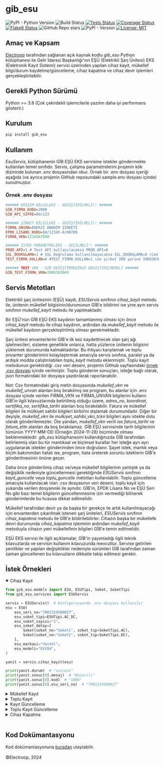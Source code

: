 # gib_esu

![PyPI - Python Version](https://img.shields.io/pypi/pyversions/gib-esu) ![Build Status](https://github.com/electroop-engineering/gib-esu/actions/workflows/publish.yml/badge.svg) [![Tests Status](https://electroop-engineering.github.io/gib-esu/reports/junit/tests-badge.svg?dummy=105)](https://electroop-engineering.github.io/gib-esu/reports/junit/report.html) [![Coverage Status](https://electroop-engineering.github.io/gib-esu/reports/coverage/coverage-badge.svg?dummy=105)](https://electroop-engineering.github.io/gib-esu/reports/coverage/index.html) [![Flake8 Status](https://electroop-engineering.github.io/gib-esu/reports/flake8/flake8-badge.svg?dummy=105)](https://electroop-engineering.github.io/gib-esu/reports/flake8/index.html) ![GitHub Repo stars](https://img.shields.io/github/stars/electroop-engineering/gib-esu) ![PyPI - Version](https://img.shields.io/pypi/v/gib_esu) [![License: MIT](https://img.shields.io/badge/License-MIT-yellow.svg)](https://opensource.org/licenses/MIT)

## Amaç ve Kapsam

[Electroop](https://electroop.io) tarafından sağlanan açık kaynak kodlu *gib_esu* Python kütüphanesi ile Gelir İdaresi Başkanlığı'nın EŞÜ (Elektrikli Şarj Ünitesi) EKS (Elektronik Kayıt Sistemi) servisi üzerinden yapılan cihaz kayıt, mükellef bilgi/durum kaydetme/güncelleme, cihaz kapatma ve cihaz devir işlemleri gerçekleştirilebilir.

## Gerekli Python Sürümü

Python >= 3.8
(Çok çekirdekli işlemcilerle yazılım daha iyi performans gösterir.)

## Kurulum

```bash
pip install gib_esu
```

## Kullanım

_EsuServis_, kütüphanenin GİB EŞÜ EKS servisine istekler göndermekte kullanılan temel sınıfıdır.
Servis, çalışma parametrelerini projenin kök dizininde bulunan _.env_ dosyasından okur. Örnek bir .env dosyası içeriği aşağıda (ve ayrıca projenin GitHub reposundaki sample.env dosyası içinde) sunulmuştur.

### Örnek .env dosyası

```ini
###### ERİŞİM BİLGİLERİ - DEĞİŞTİRİLMELİ!! ######
GIB_FIRMA_KODU=J000
GIB_API_SIFRE=Abc123

###### ŞİRKET BİLGİLERİ - DEĞİŞTİRİLMELİ!! ######
FIRMA_UNVAN=ENERJİ ANONİM ŞİRKETİ
EPDK_LISANS_KODU=ŞH/12345-6/00789
FIRMA_VKN=1234567890

###### İSTEK PARAMETRELERİ - SEÇİLMELİ!! ######
PROD_API=1 # Test API kullanılacaksa PROD_API=0
SSL_DOGRULAMA=1 # SSL Doğrulama kullanılmayacaksa SSL_DOGRULAMA=0 (Canlı ortamda önerilmez)
TEST_FIRMA_KULLAN=0 #TEST_FIRMA_KULLAN=1 ise şirket VKN yerine 3900383669 (GİB test VKN) gönderilir

###### TEST VKN - GİB DEĞİŞTİRMEDİKÇE DEGİŞTİRİLMEMELİ ######
GIB_TEST_FIRMA_VKN=3900383669
```

## Servis Metotları
Elektrikli şarj ünitesinin (EŞÜ) kaydı, _ESUServis_ sınıfının *cihaz_kayit* metodu ile, ünitenin mükellef bilgisinin/durumunun GİB'e bildirimi ise yine aynı servis sınıfının *mukellef_kayit* metodu ile yapılmaktadır.

Bir EŞÜ'nün GİB EŞÜ EKS kaydının tamamlanmış olması için önce _cihaz_kayit_ metodu ile cihaz kaydının, ardından da _mukellef_kayit_ metodu ile mükellef kaydının gerçekleştirilmiş olması gerekmektedir.

Şarj ünitesi envanterlerini GİB'e ilk kez kaydettirecek olan şarj ağı işletmecileri, sisteme genellikle onlarca, hatta yüzlerce ünitenin bilgisini yüklemek durumunda kalmaktadırlar. Bu ihtiyacı karşılamak ve toplu envanter gönderimini kolaylaştırmak amacıyla servis sınıfına, paralel ya da ardışık modda çalıştırılabilen *toplu_kayit* metodu eklenmiştir. Toplu kayıt metodunun gerektirdiği .csv veri deseni, projenin GitHub sayfasındaki [örnek .csv dosyası](https://github.com/electroop-engineering/gib-esu/blob/main/sample.envanter.csv) içinde verilmiştir. Toplu gönderim sonuçları, isteğe bağlı olarak, json formatındaki bir dosyaya yazdırılarak raporlanabilir.

Not: Csv formatındaki giriş metin dosyasında _mukellef_vkn_ ve _mukellef_unvan_ alanları boş bırakılmış ise program, bu alanlar için .env dosyası içinde verilen _FIRMA_VKN_ ve FIRMA_UNVAN bilgilerini kullanır. GİB'in ilgili kılavuzlarında belirtilmiş olduğu üzere, _adres_no_, _koordinat_, _sertifika_no_, _sertifika_tarihi_  alanları boş bırakılabilir. Fatura ve mükellef bilgileri ile mülkiyet sahibi bilgileri birbirini dışlamak durumundadır. Diğer bir deyişle, _mukellef_vkn_ ile _mulkiyet_sahibi_vkn_tckn_ bilgileri aynı istekte dolu olarak gönderilemezler. Öte yandan, _mukellef_vkn_ verili ise _fatura_tarihi_ ve _fatura_ettn_ alanları da boş bırakılamaz. GİB EŞÜ servisinde tarih bilgilerinin tümünün YYYY-MM-DD (Örneğin 2024-11-28) biçiminde olması beklenmektedir. _gib_esu_ kütüphanesini kullandığınızda GİB tarafından belirlenmiş olan bu tür mantıksal ve biçimsel kurallar her isteğe ayrı ayrı uygulanarak istekler gönderimden önce doğrulanır. Şayet istek, mantık veya biçim bakımından hatalı ise, program, hata üreterek sorunlu isteklerin GİB'e gönderilmesinin önüne geçer.

Daha önce gönderilmiş cihaz ve/veya mükellef bilgilerinin yanlışlık ya da değişiklik nedeniyle güncellenmesi gerektiğinde _ESUServis_ sınıfının *kayit_guncelle* veya *toplu_guncelle* metotları kullanılabilir. Toplu güncelleme amacıyla kullanılacak olan .csv dosyasının veri deseni, toplu kayıt için yukarıda verilen dosyanınki ile aynıdır. GİB'in, EPDK Lisans No ve EŞÜ Seri No gibi bazı temel bilgilerin güncellenmesine izin vermediği bilinerek gönderimlerde bu hususa dikkat edilmelidir.

Mükellef tarafından devir ya da başka bir gerekçe ile artık kullanılmayacağı için envanterden çıkarılmak istenen şarj üniteleri, _ESUServis_ sınıfının *cihaz_kapatma* metodu ile GİB'e bildirilebilirler. Cihazın başka bir mükellefe devri durumunda *cihaz_kapatma* işleminin ardından *mukellef_kayit* metoduyla cihazın yeni mükellefinin bilgileri GİB'e temin edilmelidir.

EŞÜ EKS servisi ile ilgili açıklamalar, GİB'in yayımladığı ilgili teknik kılavuzlarda ve servisin kullanım kılavuzunda mevcuttur. Servise getirilen yenilikler ve yapılan değişiklikler nedeniyle sürümleri GİB tarafından zaman zaman güncellenen bu kılavuzların dikkatle takip edilmesi gerekir.

## İstek Örnekleri

<details open>

<summary>Cihaz Kayıt</summary>

```python
from gib_esu.models import ESU, ESUTipi, Soket, SoketTipi
from gib_esu.services import ESUServis

servis = ESUServis()  # konfigürasyonda .env dosyası kullanılır
esu = ESU(
    esu_seri_no="7001324500027",
    esu_soket_tipi=ESUTipi.AC_DC,
    esu_soket_sayisi="2",
    esu_soket_detay=[
        Soket(soket_no="Soket1", soket_tip=SoketTipi.AC),
        Soket(soket_no="Soket2", soket_tip=SoketTipi.DC),
    ],
    esu_markasi="Vestel",
    esu_modeli="EVC04",
)

yanit = servis.cihaz_kayit(esu)

print(yanit.durum)  # "success"
print(yanit.sonuc[0].mesaj)  # "Basarili"
print(yanit.sonuc[0].kod)  # "1000"
print(yanit.sonuc[0].esu_seri_no)  # "7001324500027"
```

</details>
<details>

<summary>Mükellef Kayıt</summary>

```python
from gib_esu.models import Fatura, Lokasyon, Mukellef
from gib_esu.services import ESUServis

servis = ESUServis()  # konfigürasyonda .env dosyası kullanılır

seri_no = "7001324500027"

lokasyon = Lokasyon(
    il_kodu="034",
    ilce="Sarıyer",
    adres_numarası="2324516851",
    koordinat="41°11'20.7528\"N, 29°2'51.0756\"E",
)

fatura = Fatura(fatura_tarihi="2024-11-29", fatura_ettn="G212024000000049")

mukellef = Mukellef(
    mukellef_vkn="1234567890", mukellef_unvan="Yeşilçam Enerji Anonim Şirketi"
)

yanit = servis.mukellef_kayit(
    esu=seri_no, lokasyon=lokasyon, fatura=fatura, mukellef=mukellef
)

print(yanit.durum)  # "success"
print(yanit.sonuc[0].mesaj)  # "Basarili"
print(yanit.sonuc[0].kod)  # "1000"
print(yanit.sonuc[0].esu_seri_no)  # "7001324500027"
```

</details>

<details>

<summary>Toplu Kayıt</summary>

```python
from time import time

from gib_esu.services import ESUServis

servis = ESUServis()  # konfigürasyonda .env dosyası kullanılır

baslangic = time()

sonuc = servis.toplu_kayit(
    giris_dosya_yolu="input.csv",  # varsayılan "envanter.csv"
    dosyaya_yaz=True,  # varsayılan False
    cikti_dosya_yolu="output.json",  # varsayılan "gonderim_raporu.json"
    paralel_calistir=True,  # varsayılan False
)

bitis = time()

print(sonuc)

sure = bitis - baslangic
print(f"Süre: {sure:.2f} saniye")
```
</details>

<details>

<summary>Kayıt Güncelleme</summary>

```python
from gib_esu.models import Fatura, Lokasyon, Sertifika
from gib_esu.services import ESUServis

servis = ESUServis()  # konfigürasyonda .env dosyası kullanılır

seri_no = "7001324500027"

lokasyon = Lokasyon(
    il_kodu="034",
    ilce="Sarıyer",
    adres_numarası="2324516851",
    koordinat="41°11'20.7528\"N, 29°2'51.0756\"E",
)

fatura = Fatura(fatura_tarihi="2024-11-29", fatura_ettn="G212024000000049")

sertifika = Sertifika(sertifika_no="SE2024013000012", sertifika_tarihi="2024-01-30")

yanit = servis.kayit_guncelle(
    esu_seri_no=seri_no,
    lokasyon=lokasyon,
    fatura=fatura,
    sertifika=sertifika,
)

print(yanit.durum)  # "success"
print(yanit.sonuc[0].mesaj)  # "Basarili"
print(yanit.sonuc[0].kod)  # "1000"
print(yanit.sonuc[0].esu_seri_no)  # "7001324500027"
```

</details>

<details>

<summary>Toplu Kayıt Güncelleme</summary>

```python
from time import time

from gib_esu.services import ESUServis

servis = ESUServis()  # konfigürasyonda .env dosyası kullanılır

baslangic = time()

sonuc = servis.toplu_guncelle(
    giris_dosya_yolu="input.csv",  # varsayılan "envanter.csv"
    dosyaya_yaz=True,  # varsayılan False
    cikti_dosya_yolu="output.json",  # varsayılan "gonderim_raporu.json"
    paralel_calistir=True,  # varsayılan False
)

bitis = time()

print(sonuc)

sure = bitis - baslangic
print(f"Süre: {sure:.2f} saniye")
```

</details>
<details>

<summary>Cihaz Kapatma</summary>

```python
from gib_esu.services import ESUServis

servis = ESUServis()  # konfigürasyonda .env dosyası kullanılır

seri_no = "7001324500027"

yanit = servis.cihaz_kapatma(esu_seri_no=seri_no)

print(yanit.durum)  # "success"
print(yanit.sonuc[0].mesaj)  # "Basarili"
print(yanit.sonuc[0].kod)  # "1000"
print(yanit.sonuc[0].esu_seri_no)  # "7001324500027"
```

</details>
<br>


## Kod Dokümantasyonu
Kod dokümantasyonuna [buradan](https://github.com/electroop-engineering/gib-esu/blob/main/doc.md) ulaşılabilir.
<br>
<br>
&copy;Electroop, 2024
